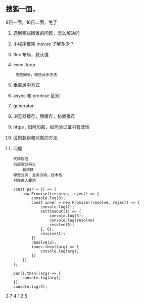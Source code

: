 ## 搜狐一面，

8日一面，16日二面，绝了



1. 遇到哪些困难的问题，怎么解决的
2. 小程序框架 mpvue 了解多少？
3. flex 布局，默认值
4. event loop
	
		哪些同步，哪些异步方法
	
5. 垂直居中方式
6. async 和 promise 区别
7. generator
8. 浏览器缓存，强缓存，协商缓存
9. https , 如何加密，如何验证证书有效性
10. 区别数组和对象的方法
11. 问题
	
		代码规范
		前后端分离么
			看项目
		哪些业务，业务方向，技术栈
		对候选人要求
		
		const par = () => (
		    new Promise((resolve, reject) => {
		        console.log(3);
		        const inner = new Promise((resolve, reject) => {
		            console.log(7);
		            setTimeout(() => {
		                console.log(5);
		                console.log(resolve)
		                resolve(6);
		            }, 0);
		            resolve(1);
		        })
		        resolve(2);
		        inner.then((arg) => {
		            console.log(arg);
		        })
		    })
		);
		
		par().then((arg) => {
		    console.log(arg);
		});
		console.log(4);

3 7 4 1 2 5
